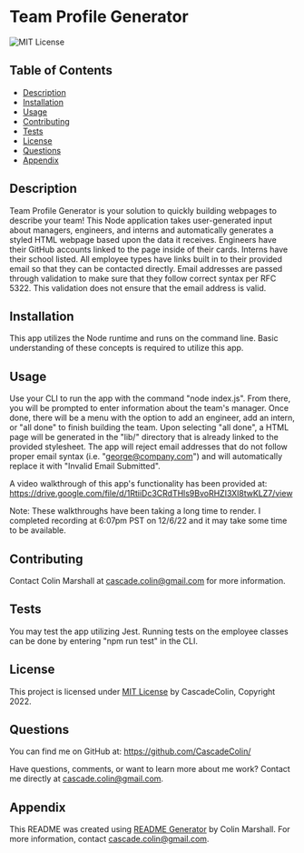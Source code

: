 # Team Profile Generator

![MIT License](https://img.shields.io/badge/License-MIT-brightgreen)

## Table of Contents
  
- [Description](#description)
- [Installation](#installation)
- [Usage](#usage)
- [Contributing](#contributing)
- [Tests](#tests)
- [License](#license)
- [Questions](#questions)
- [Appendix](#appendix)
  
## Description

Team Profile Generator is your solution to quickly building webpages to describe your team!  This Node application takes user-generated input about managers, engineers, and interns and automatically generates a styled HTML webpage based upon the data it receives.  Engineers have their GitHub accounts linked to the page inside of their cards.  Interns have their school listed.  All employee types have links built in to their provided email so that they can be contacted directly.  Email addresses are passed through validation to make sure that they follow correct syntax per RFC 5322.  This validation does not ensure that the email address is valid.
  
## Installation
  
This app utilizes the Node runtime and runs on the command line.  Basic understanding of these concepts is required to utilize this app.
  
## Usage
  
Use your CLI to run the app with the command "node index.js".  From there, you will be prompted to enter information about the team's manager.  Once done, there will be a menu with the option to add an engineer, add an intern, or "all done" to finish building the team.  Upon selecting "all done", a HTML page will be generated in the "lib/" directory that is already linked to the provided stylesheet.  The app will reject email addresses that do not follow proper email syntax (i.e. "george@company.com") and will automatically replace it with "Invalid Email Submitted".

A video walkthrough of this app's functionality has been provided at:  https://drive.google.com/file/d/1RtiiDc3CRdTHls9BvoRHZI3Xl8twKLZ7/view

Note:  These walkthroughs have been taking a long time to render.  I completed recording at 6:07pm PST on 12/6/22 and it may take some time to be available.
  
## Contributing
  
Contact Colin Marshall at cascade.colin@gmail.com for more information.
  
## Tests
  
You may test the app utilizing Jest.  Running tests on the employee classes can be done by entering "npm run test" in the CLI.
  
## License

This project is licensed under [MIT License](https://opensource.org/licenses/MIT) by CascadeColin, Copyright 2022.

## Questions

You can find me on GitHub at:  https://github.com/CascadeColin/

Have questions, comments, or want to learn more about me work?  Contact me directly at cascade.colin@gmail.com.
  
## Appendix

This README was created using [README Generator](https://github.com/CascadeColin/README-Generator) by Colin Marshall.  For more information, contact cascade.colin@gmail.com.